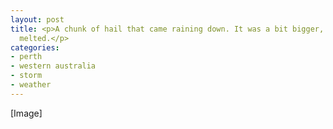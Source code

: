 ```yaml
---
layout: post
title: <p>A chunk of hail that came raining down. It was a bit bigger, some has already
  melted.</p>
categories:
- perth
- western australia
- storm
- weather
---
```

[Image]
